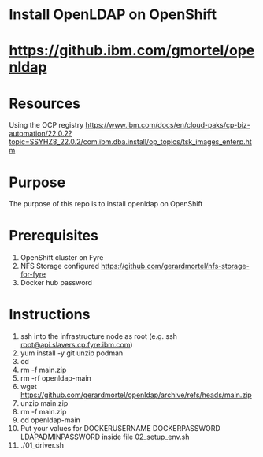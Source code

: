 # Install OpenLDAP on OpenShift
# https://github.ibm.com/gmortel/openldap

# Resources
Using the OCP registry
https://www.ibm.com/docs/en/cloud-paks/cp-biz-automation/22.0.2?topic=SSYHZ8_22.0.2/com.ibm.dba.install/op_topics/tsk_images_enterp.htm

# Purpose
The purpose of this repo is to install openldap on OpenShift

# Prerequisites
1. OpenShift cluster on Fyre
2. NFS Storage configured https://github.com/gerardmortel/nfs-storage-for-fyre
3. Docker hub password

# Instructions
1. ssh into the infrastructure node as root (e.g. ssh root@api.slavers.cp.fyre.ibm.com)
2. yum install -y git unzip podman
3. cd
4. rm -f main.zip
5. rm -rf openldap-main
6. wget https://github.com/gerardmortel/openldap/archive/refs/heads/main.zip
7. unzip main.zip
8. rm -f main.zip
9. cd openldap-main
10. Put your values for DOCKERUSERNAME DOCKERPASSWORD LDAPADMINPASSWORD inside file 02_setup_env.sh
11. ./01_driver.sh
